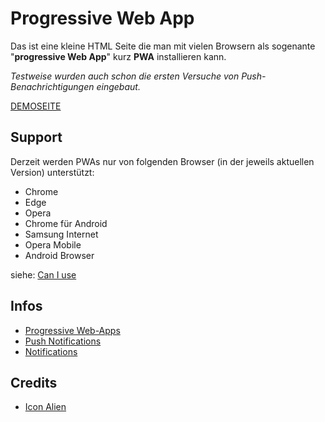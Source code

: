 # Progressive Web App

Das ist eine kleine HTML Seite die man mit vielen Browsern als sogenante "**progressive Web App**" kurz **PWA** installieren kann.

_Testweise wurden auch schon die ersten Versuche von Push-Benachrichtigungen eingebaut._

[DEMOSEITE](https://www.hoerandl.com/github/progressive-web-app/index.html)

## Support

Derzeit werden PWAs nur von folgenden Browser (in der jeweils aktuellen Version) unterstützt:

- Chrome
- Edge
- Opera
- Chrome für Android
- Samsung Internet
- Opera Mobile
- Android Browser

siehe: [Can I use](https://caniuse.com/?search=beforeinstallprompt)

## Infos

- [Progressive Web-Apps](https://web.dev/explore/progressive-web-apps)
- [Push Notifications](https://www.magicbell.com/blog/using-push-notifications-in-pwas)
- [Notifications](https://developer.mozilla.org/de/docs/Web/API/Notification)

## Credits

- [Icon Alien](https://www.svgrepo.com/svg/535115/alien)
